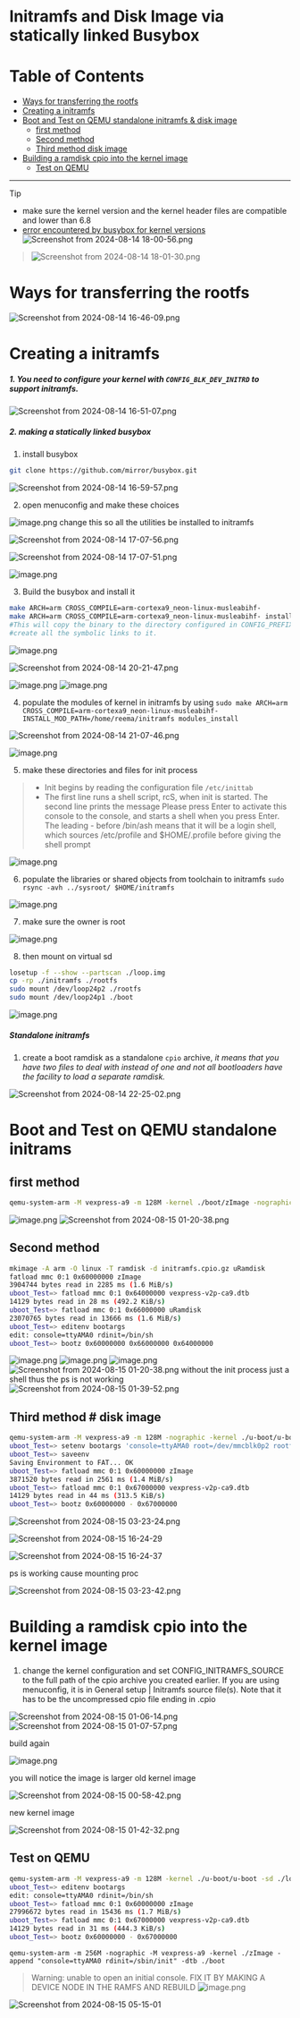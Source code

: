 # Initramfs and Disk Image via statically linked Busybox
# Table of Contents

- [Ways for transferring the rootfs](#ways-for-transferring-the-rootfs)
- [Creating a initramfs](#creating-a-initramfs)
- [Boot and Test on QEMU standalone initramfs & disk image](#boot-and-test-on-qemu-standalone-initramfs--disk-image)
	- [first method](#first-method)
	- [Second method](#second-method)
	- [Third method disk image](#third-method-disk-image)
- [Building a ramdisk cpio into the kernel image](#building-a-ramdisk-cpio-into-the-kernel-image)
	- [Test on QEMU](#test-on-qemu)
_____
>[!TIP]
>-  make sure the kernel version and the kernel header files are compatible and lower than 6.8
>  - [error encountered by busybox for kernel versions](http://lists.busybox.net/pipermail/busybox-cvs/2024-January/041752.html)
>  ![Screenshot from 2024-08-14 18-00-56.png](https://itg.singhinder.com?url=https://gist.githubusercontent.com/Reemaa828/be21cc2e228465e01ce2b0fc58b34a5d/raw/Screenshot%20from%202024-08-14%2018-00-56.png)

> ![Screenshot from 2024-08-14 18-01-30.png](https://itg.singhinder.com?url=https://gist.githubusercontent.com/Reemaa828/25dd9a6323991957bd768f89a0c5e852/raw/Screenshot%20from%202024-08-14%2018-01-30.png)




# Ways for transferring the rootfs 

![Screenshot from 2024-08-14 16-46-09.png](https://itg.singhinder.com?url=https://gist.githubusercontent.com/Reemaa828/2d63e484e908b04772410db6cdfe7926/raw/Screenshot%20from%202024-08-14%2016-46-09.png)

# Creating a initramfs
##### 1. You need to configure your kernel with `CONFIG_BLK_DEV_INITRD` to support initramfs.

![Screenshot from 2024-08-14 16-51-07.png](https://itg.singhinder.com?url=https://gist.githubusercontent.com/Reemaa828/af0db9e8a857ef95b02db34d0a891da8/raw/Screenshot%20from%202024-08-14%2016-51-07.png)

##### 2. making a statically linked busybox
1. install busybox
```bash
git clone https://github.com/mirror/busybox.git
```
![Screenshot from 2024-08-14 16-59-57.png](https://itg.singhinder.com?url=https://gist.githubusercontent.com/Reemaa828/ac5da981afec7535a4016f2cb9b59052/raw/Screenshot%20from%202024-08-14%2016-59-57.png)

2. open menuconfig and make these choices
   
![image.png](https://itg.singhinder.com?url=https://gist.githubusercontent.com/Reemaa828/7f1683739a95593383d24ef6b92903bd/raw/image.png)
change this so all the utilities be installed to initramfs

![Screenshot from 2024-08-14 17-07-56.png](https://itg.singhinder.com?url=https://gist.githubusercontent.com/Reemaa828/c165e461815970be9f3a141c70f775de/raw/Screenshot%20from%202024-08-14%2017-07-56.png)

![Screenshot from 2024-08-14 17-07-51.png](https://itg.singhinder.com?url=https://gist.githubusercontent.com/Reemaa828/02806eeb07a269d6000e52ca0946106f/raw/Screenshot%20from%202024-08-14%2017-07-51.png)


![image.png](https://itg.singhinder.com?url=https://gist.githubusercontent.com/Reemaa828/5ec5a6778df202b163aec307c7dbc95d/raw/image.png)

3. Build the busybox and install it 
```bash
make ARCH=arm CROSS_COMPILE=arm-cortexa9_neon-linux-musleabihf-
make ARCH=arm CROSS_COMPILE=arm-cortexa9_neon-linux-musleabihf- install
#This will copy the binary to the directory configured in CONFIG_PREFIX and
#create all the symbolic links to it.
```
![image.png](https://itg.singhinder.com?url=https://gist.githubusercontent.com/Reemaa828/997eb45e848f497d4c8afed91270da1b/raw/image.png)

![Screenshot from 2024-08-14 20-21-47.png](https://itg.singhinder.com?url=https://gist.githubusercontent.com/Reemaa828/7c53b40abff683b463d567fa4eecff1f/raw/Screenshot%20from%202024-08-14%2020-21-47.png)

![image.png](https://itg.singhinder.com?url=https://gist.githubusercontent.com/Reemaa828/bee946b3a88548b26f558ca2f1e5ece1/raw/image.png)
![image.png](https://itg.singhinder.com?url=https://gist.githubusercontent.com/Reemaa828/3eafab1678d53ff909356585438ab798/raw/image.png)

4. populate the modules of kernel in initramfs by using `sudo make ARCH=arm CROSS_COMPILE=arm-cortexa9_neon-linux-musleabihf-INSTALL_MOD_PATH=/home/reema/initramfs modules_install`

![Screenshot from 2024-08-14 21-07-46.png](https://itg.singhinder.com?url=https://gist.githubusercontent.com/Reemaa828/a8b120261c213fbc6f2606bf42d63ff9/raw/Screenshot%20from%202024-08-14%2021-07-46.png)

![image.png](https://itg.singhinder.com?url=https://gist.githubusercontent.com/Reemaa828/9f4ee3588dff85e721ace37982a1e747/raw/image.png)

5. make these directories and files for init process  
>- Init begins by reading the configuration file `/etc/inittab`
>- The first line runs a shell script, rcS, when init is started. The second line prints the message Please press Enter to activate this console to the console, and starts a
>shell when you press Enter. The leading - before /bin/ash means that it will be a
>login shell, which sources /etc/profile and $HOME/.profile before giving the
>shell prompt

![image.png](https://itg.singhinder.com?url=https://gist.githubusercontent.com/Reemaa828/56af0715cbf30ecbd2928fd62f7a65c3/raw/image.png)

6. populate the libraries or shared objects from toolchain to initramfs
`sudo rsync -avh ../sysroot/ $HOME/initramfs`

![image.png](https://itg.singhinder.com?url=https://gist.githubusercontent.com/Reemaa828/c28eed9f8c56454103b4aaaae93e1985/raw/image.png)

7. make sure the owner is root
   
![image.png](https://itg.singhinder.com?url=https://gist.githubusercontent.com/Reemaa828/4eed87b660ff729a53fd048d0d70d105/raw/image.png)

8. then mount on virtual sd 
```bash
losetup -f --show --partscan ./loop.img 
cp -rp ./initramfs ./rootfs
sudo mount /dev/loop24p2 ./rootfs
sudo mount /dev/loop24p1 ./boot
```
![image.png](https://itg.singhinder.com?url=https://gist.githubusercontent.com/Reemaa828/252328e93f72678f4091b5ad97c834f5/raw/image.png)

##### Standalone initramfs
1. create a boot ramdisk as a standalone `cpio` archive, *it means that you have two files to deal with instead of one and not all bootloaders have the facility to load a separate ramdisk.*
   
![Screenshot from 2024-08-14 22-25-02.png](https://itg.singhinder.com?url=https://gist.githubusercontent.com/Reemaa828/eecebc9a977dad86029db61f62804af6/raw/Screenshot%20from%202024-08-14%2022-25-02.png)


# Boot and Test on QEMU standalone initrams
## first method 
```bash
qemu-system-arm -M vexpress-a9 -m 128M -kernel ./boot/zImage -nographic  -initrd ./initramfs.cpio.gz -append "console=ttyAMA0 rdinit=/bin/sh" -dtb ./boot/vexpress-v2p-ca9.dtb 
```

![image.png](https://itg.singhinder.com?url=https://gist.githubusercontent.com/Reemaa828/41e72c139cf507bf97390517487b3b6f/raw/image.png)
![Screenshot from 2024-08-15 01-20-38.png](https://itg.singhinder.com?url=https://gist.githubusercontent.com/Reemaa828/dd23568616ee8642ac1974ef97abb262/raw/Screenshot%20from%202024-08-15%2001-20-38.png)

## Second method
```bash
mkimage -A arm -O linux -T ramdisk -d initramfs.cpio.gz uRamdisk
fatload mmc 0:1 0x60000000 zImage                           
3904744 bytes read in 2285 ms (1.6 MiB/s)
uboot_Test=> fatload mmc 0:1 0x64000000 vexpress-v2p-ca9.dtb
14129 bytes read in 28 ms (492.2 KiB/s)
uboot_Test=> fatload mmc 0:1 0x66000000 uRamdisk            
23070765 bytes read in 13666 ms (1.6 MiB/s)
uboot_Test=> editenv bootargs
edit: console=ttyAMA0 rdinit=/bin/sh
uboot_Test=> bootz 0x60000000 0x66000000 0x64000000

```
![image.png](https://itg.singhinder.com?url=https://gist.githubusercontent.com/Reemaa828/80be21cf60676adc4ba7511f895067e0/raw/image.png)
![image.png](https://itg.singhinder.com?url=https://gist.githubusercontent.com/Reemaa828/e908b7a0f53cf387dbfd6af186c9b111/raw/image.png)
![image.png](https://itg.singhinder.com?url=https://gist.githubusercontent.com/Reemaa828/905aa81b614bf4422b57611867bca740/raw/image.png)
![Screenshot from 2024-08-15 01-20-38.png](https://itg.singhinder.com?url=https://gist.githubusercontent.com/Reemaa828/11aacac2fcdc0603c7f140b03aeb29f6/raw/Screenshot%20from%202024-08-15%2001-20-38.png)
without the init process just a shell thus the ps is not working
![Screenshot from 2024-08-15 01-39-52.png](https://itg.singhinder.com?url=https://gist.githubusercontent.com/Reemaa828/0b6fe83ada032d122e2202c4bc677f1e/raw/Screenshot%20from%202024-08-15%2001-39-52.png)

## Third method # disk image
```bash
qemu-system-arm -M vexpress-a9 -m 128M -nographic -kernel ./u-boot/u-boot -sd ./loop.img 
uboot_Test=> setenv bootargs 'console=ttyAMA0 root=/dev/mmcblk0p2 rootfstype=ext4 rw rootwait init=/sbin/init' 
uboot_Test=> saveenv
Saving Environment to FAT... OK
uboot_Test=> fatload mmc 0:1 0x60000000 zImage
3871520 bytes read in 2561 ms (1.4 MiB/s)
uboot_Test=> fatload mmc 0:1 0x67000000 vexpress-v2p-ca9.dtb 
14129 bytes read in 44 ms (313.5 KiB/s)
uboot_Test=> bootz 0x60000000 - 0x67000000
```
![Screenshot from 2024-08-15 03-23-24.png](https://itg.singhinder.com?url=https://gist.githubusercontent.com/Reemaa828/6adaeb18ced66f6a2588fb1b0776da88/raw/Screenshot%20from%202024-08-15%2003-23-24.png)

![Screenshot from 2024-08-15 16-24-29](https://github.com/user-attachments/assets/436f8ae9-4640-42c1-b96f-b6c207924381)

![Screenshot from 2024-08-15 16-24-37](https://github.com/user-attachments/assets/1dd6ece6-bd87-49ea-939b-157d9589d54c)


ps is working cause mounting proc

![Screenshot from 2024-08-15 03-23-42.png](https://itg.singhinder.com?url=https://gist.githubusercontent.com/Reemaa828/d82f628815f7350060d632c481b2a1e3/raw/Screenshot%20from%202024-08-15%2003-23-42.png)

# Building a ramdisk cpio into the kernel image 
1. change the kernel configuration and set CONFIG_INITRAMFS_SOURCE to the full path of the cpio archive you created earlier. If you are using menuconfig, it is in General setup | Initramfs source file(s). Note that it has to be the uncompressed cpio file ending in .cpio

![Screenshot from 2024-08-15 01-06-14.png](https://itg.singhinder.com?url=https://gist.githubusercontent.com/Reemaa828/7980fe032dcc8298e3a465752fb9fc6c/raw/Screenshot%20from%202024-08-15%2001-06-14.png)
![Screenshot from 2024-08-15 01-07-57.png](https://itg.singhinder.com?url=https://gist.githubusercontent.com/Reemaa828/dd60d7f542e97ac5431022cedc3fbe14/raw/Screenshot%20from%202024-08-15%2001-07-57.png)

build again

![image.png](https://itg.singhinder.com?url=https://gist.githubusercontent.com/Reemaa828/6fd1e4261c3f076016c102ff20eba8e7/raw/image.png)

you will notice the image is larger 
old kernel image

![Screenshot from 2024-08-15 00-58-42.png](https://itg.singhinder.com?url=https://gist.githubusercontent.com/Reemaa828/be520fe7427770c523104bf72aae1599/raw/Screenshot%20from%202024-08-15%2000-58-42.png)

new kernel image

![Screenshot from 2024-08-15 01-42-32.png](https://itg.singhinder.com?url=https://gist.githubusercontent.com/Reemaa828/aa90ece3f4d31b431b7363cf070af9d1/raw/Screenshot%20from%202024-08-15%2001-42-32.png)


## Test on QEMU
```bash
qemu-system-arm -M vexpress-a9 -m 128M -kernel ./u-boot/u-boot -sd ./loop.img -nographic 
uboot_Test=> editenv bootargs
edit: console=ttyAMA0 rdinit=/bin/sh
uboot_Test=> fatload mmc 0:1 0x60000000 zImage
27996672 bytes read in 15436 ms (1.7 MiB/s)
uboot_Test=> fatload mmc 0:1 0x67000000 vexpress-v2p-ca9.dtb
14129 bytes read in 31 ms (444.3 KiB/s)
uboot_Test=> bootz 0x60000000 - 0x67000000
```
` qemu-system-arm -m 256M -nographic -M vexpress-a9 -kernel ./zImage -append "console=ttyAMA0 rdinit=/sbin/init" -dtb ./boot `

> Warning: unable to open an initial console. FIX IT BY MAKING A DEVICE NODE IN THE RAMFS AND REBUILD
![image.png](https://itg.singhinder.com?url=https://gist.githubusercontent.com/Reemaa828/6e95811b9dce4e13f8bfd3e6a4a3f088/raw/image.png)

![Screenshot from 2024-08-15 05-15-01](https://github.com/user-attachments/assets/ba2b5b31-89dc-4bdf-a9f4-292ae9257e88)





